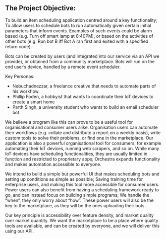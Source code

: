 ## The Project Objective:
To build an item scheduling application centred around a key functionality; To allow users to schedule bots to run automatically given certain initial parameters that inform events. Examples of such events could be alarm based (e.g. Turn off smart lamp at 8:40PM), or based on the activities of other bots (e.g. Run bot B iff Bot A ran first and exited with a specified return code). 

Bots can be created by users (and integrated into our service via an API we provide), or obtained from a community marketplace. Bots will run on the end user’s device, handled by a remote event scheduler. 
  
Key Personas:
-   Nebuchadnezzar, a freelance creative that needs to automate parts of his workflow.  
-   Phillip Foden, a hobbyist that wants to coordinate their IoT devices to create a smart home
-   Parth Singh, a university student who wants to build an email scheduler bot

We believe a program like this can prove to be a useful tool for organisational and consumer users alike. Organisation users can automate their workflows (e.g. collate and distribute a report on a weekly basis), write custom tools to solve their problems, or find one in the marketplace. Our application is also a powerful organisational tool for consumers, for example automating their IoT devices, running web scrapers, and so on. While many IoT devices have scheduling functionalities, they are usually limited in function and restricted to proprietary apps; Orchestra expands functionality and makes automation accessible to everyone.

We intend to build a simple but powerful UI that makes scheduling bots and setting up conditions as simple as possible; Saving training time for enterprise users, and making this tool more accessible for consumer users. Power users can also benefit from having a scheduling framework ready to go, and can instead focus on building simple programs; We handle the “when”, they only worry about “how”. These power users will also be the key to the marketplace, as they will be the ones uploading their bots.   

Our key principle is accessibility over feature density, and market quality over market quantity. We want the marketplace to be a place where quality tools are available, and can be created by everyone, and we will deliver this using our API.
